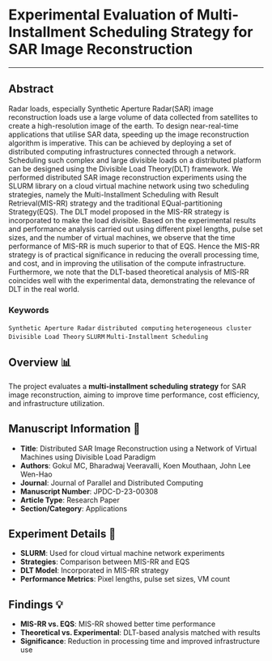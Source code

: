 # Experimental Evaluation of Multi-Installment Scheduling Strategy for SAR Image Reconstruction

---
## Abstract 
Radar loads, especially Synthetic Aperture Radar(SAR) image reconstruction loads use a large volume of data collected from satellites to create a high-resolution image of the earth. To design near-real-time applications that utilise SAR data, speeding up the image reconstruction algorithm is imperative. This can be achieved by deploying a set of distributed computing infrastructures connected through a network. Scheduling such complex and large divisible loads on a distributed platform can be designed using the Divisible Load Theory(DLT) framework. We performed distributed SAR image reconstruction experiments using the SLURM library on a cloud virtual machine network using two scheduling strategies, namely the Multi-Installment Scheduling with Result Retrieval(MIS-RR) strategy and the traditional EQual-partitioning Strategy(EQS). The DLT model proposed in the MIS-RR strategy is incorporated to make the load divisible. Based on the experimental results and performance analysis carried out using different pixel lengths, pulse set sizes, and the number of virtual machines, we observe that the time performance of MIS-RR is much superior to that of EQS. Hence the MIS-RR strategy is of practical significance in reducing the overall processing time, and cost, and in improving the utilisation of the compute infrastructure. Furthermore, we note that the DLT-based theoretical analysis of MIS-RR coincides well with the experimental data, demonstrating the relevance of DLT in the real world.

### Keywords
`Synthetic Aperture Radar` `distributed computing` `heterogeneous cluster` `Divisible Load Theory` `SLURM` `Multi-Installment Scheduling`

## Overview 📊
The project evaluates a **multi-installment scheduling strategy** for SAR image reconstruction, aiming to improve time performance, cost efficiency, and infrastructure utilization.

## Manuscript Information 📝
- **Title**: Distributed SAR Image Reconstruction using a Network of Virtual Machines using Divisible Load Paradigm
- **Authors**: Gokul MC, Bharadwaj Veeravalli, Koen Mouthaan, John Lee Wen-Hao
- **Journal**: Journal of Parallel and Distributed Computing
- **Manuscript Number**: JPDC-D-23-00308
- **Article Type**: Research Paper
- **Section/Category**: Applications

## Experiment Details 🔬
- **SLURM**: Used for cloud virtual machine network experiments
- **Strategies**: Comparison between MIS-RR and EQS
- **DLT Model**: Incorporated in MIS-RR strategy
- **Performance Metrics**: Pixel lengths, pulse set sizes, VM count

## Findings 💡
- **MIS-RR vs. EQS**: MIS-RR showed better time performance
- **Theoretical vs. Experimental**: DLT-based analysis matched with results
- **Significance**: Reduction in processing time and improved infrastructure use
